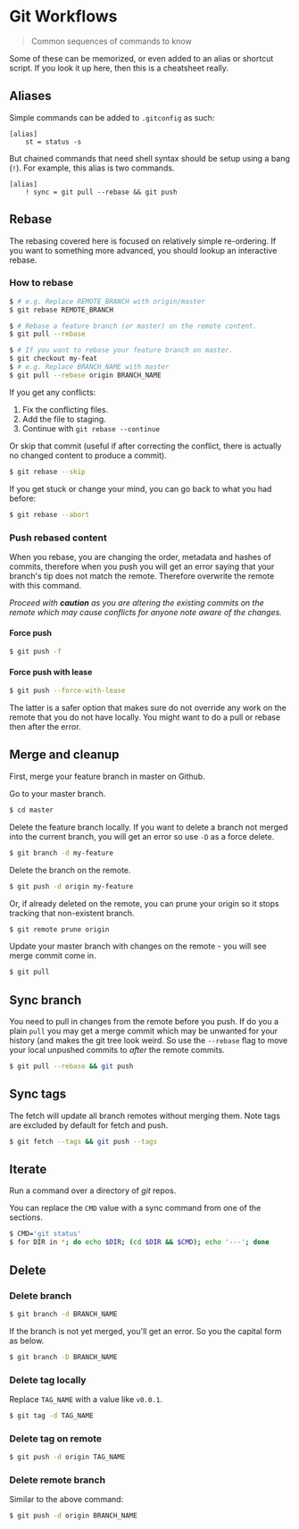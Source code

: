 # Git Workflows
> Common sequences of commands to know

Some of these can be memorized, or even added to an alias or shortcut script. If you look it up here, then this is a cheatsheet really.

## Aliases

Simple commands can be added to `.gitconfig` as such:

```
[alias]
    st = status -s
```

But chained commands that need shell syntax should be setup using a bang (`!`). For example, this alias is two commands.

```
[alias]
    ! sync = git pull --rebase && git push
```

## Rebase

The rebasing covered here is focused on relatively simple re-ordering. If you want to something more advanced, you should lookup an interactive rebase.

### How to rebase

```sh
$ # e.g. Replace REMOTE_BRANCH with origin/master
$ git rebase REMOTE_BRANCH 

$ # Rebase a feature branch (or master) on the remote content.
$ git pull --rebase

$ # If you want to rebase your feature branch on master.
$ git checkout my-feat
$ # e.g. Replace BRANCH_NAME with master
$ git pull --rebase origin BRANCH_NAME
```

If you get any conflicts:

1. Fix the conflicting files.
2. Add the file to staging.
3. Continue with `git rebase --continue`

Or skip that commit (useful if after correcting the conflict, there is actually no changed content to produce a commit).

```bash
$ git rebase --skip
```

If you get stuck or change your mind, you can go back to what you had before:

```bash
$ git rebase --abort
```

### Push rebased content

When you rebase, you are changing the order, metadata and hashes of commits, therefore when you push you will get an error saying that your branch's tip does not match the remote. Therefore overwrite the remote with this command.

_Proceed with **caution** as you are altering the existing commits on the remote which may cause conflicts for anyone note aware of the changes._

#### Force push

```sh
$ git push -f
```

#### Force push with lease

```sh
$ git push --force-with-lease
```

The latter is a safer option that makes sure do not override any work on the remote that you do not have locally. You might want to do a pull or rebase then after the error.


## Merge and cleanup

First, merge your feature branch in master on Github.

Go to your master branch.

```bash
$ cd master
```

Delete the feature branch locally. If you want to delete a branch not merged into the current branch, you will get an error so use `-D` as a force delete.

```bash
$ git branch -d my-feature
```

Delete the branch on the remote.

```bash
$ git push -d origin my-feature
```

Or, if already deleted on the remote, you can prune your origin so it stops tracking that non-existent branch.

```bash
$ git remote prune origin
```

Update your master branch with changes on the remote - you will see merge commit come in.

```bash
$ git pull
```


## Sync branch

You need to pull in changes from the remote before you push. If do you a plain `pull` you may get a merge commit which may be unwanted for your history (and makes the git tree look weird. So use the `--rebase` flag to move your local unpushed commits to _after_ the remote commits.

```sh
$ git pull --rebase && git push
```

## Sync tags

The fetch will update all branch remotes without merging them. Note tags are excluded by default for fetch and push.

```sh
$ git fetch --tags && git push --tags
```

## Iterate

Run a command over a directory of _git_ repos. 

You can replace the `CMD` value with a sync command from one of the sections.

```sh
$ CMD='git status'
$ for DIR in *; do echo $DIR; (cd $DIR && $CMD); echo '---'; done
```

## Delete

### Delete branch

```sh
$ git branch -d BRANCH_NAME
```

If the branch is not yet merged, you'll get an error. So you the capital form as below.

```sh
$ git branch -D BRANCH_NAME
```

### Delete tag locally

Replace `TAG_NAME` with a value like `v0.0.1`.

```sh
$ git tag -d TAG_NAME
```

### Delete tag on remote

```sh
$ git push -d origin TAG_NAME
```

### Delete remote branch

Similar to the above command:

```sh
$ git push -d origin BRANCH_NAME
```
